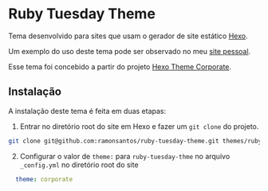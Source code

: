 # Ruby Tuesday Theme

Tema desenvolvido para sites que usam o gerador de site estático [Hexo](https://hexo.io/).

Um exemplo do uso deste tema pode ser observado no meu [site pessoal](https://ramonsantos.github.io/).

Esse tema foi concebido a partir do projeto [Hexo Theme Corporate](https://github.com/ptsteadman/hexo-theme-corporate).

## Instalação

A instalação deste tema é feita em duas etapas:

1. Entrar no diretório root do site em Hexo e fazer um `git clone` do projeto.

  ``` bash
  git clone git@github.com:ramonsantos/ruby-tuesday-theme.git themes/ruby-tuesday-theme
  ```
  
2. Configurar o valor de `theme:` para `ruby-tuesday-thme` no arquivo `_config.yml` no diretório root do site

  ```yml
  	theme: corporate
  ```
